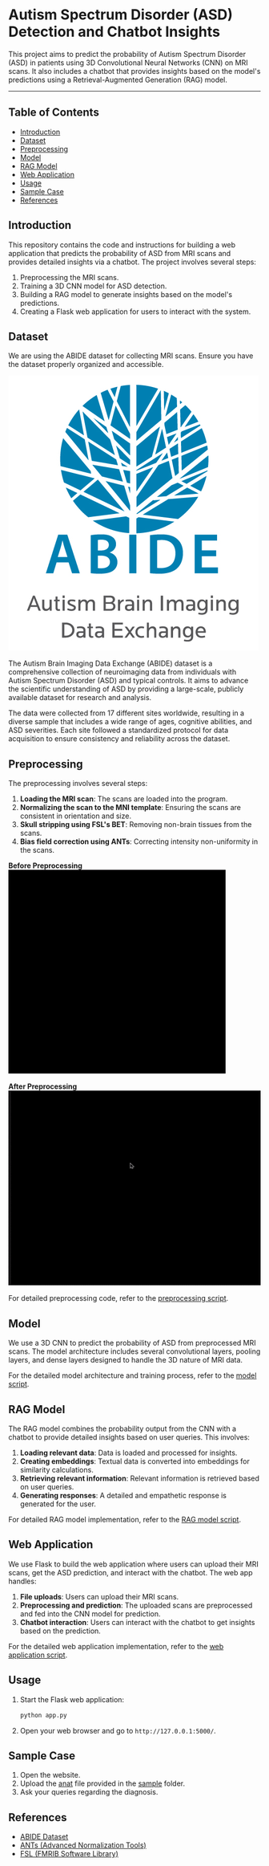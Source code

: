 
# Autism Spectrum Disorder (ASD) Detection and Chatbot Insights

This project aims to predict the probability of Autism Spectrum Disorder (ASD) in patients using 3D Convolutional Neural Networks (CNN) on MRI scans. It also includes a chatbot that provides insights based on the model's predictions using a Retrieval-Augmented Generation (RAG) model.

 ---
 
## Table of Contents

- [Introduction](#introduction)
- [Dataset](#dataset)
- [Preprocessing](#preprocessing)
- [Model](#model)
- [RAG Model](#rag-model)
- [Web Application](#web-application)
- [Usage](#usage)
- [Sample Case](#sample-case)
- [References](#references)

## Introduction

This repository contains the code and instructions for building a web application that predicts the probability of ASD from MRI scans and provides detailed insights via a chatbot. The project involves several steps:
1. Preprocessing the MRI scans.
2. Training a 3D CNN model for ASD detection.
3. Building a RAG model to generate insights based on the model's predictions.
4. Creating a Flask web application for users to interact with the system.

## Dataset

We are using the ABIDE dataset for collecting MRI scans. Ensure you have the dataset properly organized and accessible.

![Abide](assets/abide.jpeg)

The Autism Brain Imaging Data Exchange (ABIDE) dataset is a comprehensive collection of neuroimaging data from individuals with Autism Spectrum Disorder (ASD) and typical controls. It aims to advance the scientific understanding of ASD by providing a large-scale, publicly available dataset for research and analysis.

The data were collected from 17 different sites worldwide, resulting in a diverse sample that includes a wide range of ages, cognitive abilities, and ASD severities. Each site followed a standardized protocol for data acquisition to ensure consistency and reliability across the dataset.

## Preprocessing

The preprocessing involves several steps:
1. **Loading the MRI scan**: The scans are loaded into the program.
2. **Normalizing the scan to the MNI template**: Ensuring the scans are consistent in orientation and size.
3. **Skull stripping using FSL's BET**: Removing non-brain tissues from the scans.
4. **Bias field correction using ANTs**: Correcting intensity non-uniformity in the scans.

**Before Preprocessing**
![MRI before preprocessing](assets/before.gif)

**After Preprocessing**
![MRI after preprocessing](assets/after.gif)

For detailed preprocessing code, refer to the [preprocessing script](PreProcessing.py).

## Model

We use a 3D CNN to predict the probability of ASD from preprocessed MRI scans. The model architecture includes several convolutional layers, pooling layers, and dense layers designed to handle the 3D nature of MRI data.

For the detailed model architecture and training process, refer to the [model script](Model.py).

## RAG Model

The RAG model combines the probability output from the CNN with a chatbot to provide detailed insights based on user queries. This involves:
1. **Loading relevant data**: Data is loaded and processed for insights.
2. **Creating embeddings**: Textual data is converted into embeddings for similarity calculations.
3. **Retrieving relevant information**: Relevant information is retrieved based on user queries.
4. **Generating responses**: A detailed and empathetic response is generated for the user.

For detailed RAG model implementation, refer to the [RAG model script](RAG_model.py).

## Web Application

We use Flask to build the web application where users can upload their MRI scans, get the ASD prediction, and interact with the chatbot. The web app handles:
1. **File uploads**: Users can upload their MRI scans.
2. **Preprocessing and prediction**: The uploaded scans are preprocessed and fed into the CNN model for prediction.
3. **Chatbot interaction**: Users can interact with the chatbot to get insights based on the prediction.

For the detailed web application implementation, refer to the [web application script](app.py).

## Usage

1. Start the Flask web application:
   ```bash
   python app.py
   ```

2. Open your web browser and go to `http://127.0.0.1:5000/`.

## Sample Case

1. Open the website.
2. Upload the [anat](sample/anat.nii.gz) file provided in the [sample](sample) folder.
3. Ask your queries regarding the diagnosis.

## References
- [ABIDE Dataset](http://fcon_1000.projects.nitrc.org/indi/abide/)
- [ANTs (Advanced Normalization Tools)](http://stnava.github.io/ANTs/)
- [FSL (FMRIB Software Library)](https://fsl.fmrib.ox.ac.uk/fsl/fslwiki/)

